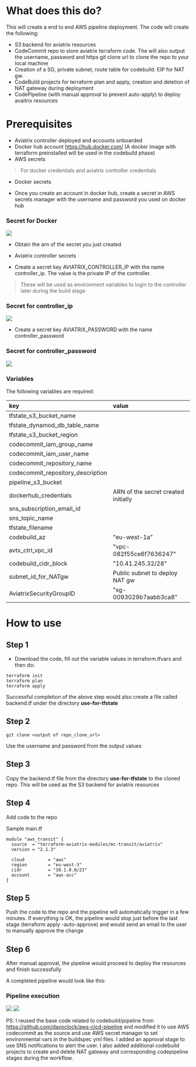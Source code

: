 # What does this do?

This will create a end to end AWS pipeline deployment. The code will create the following:

- S3 backend for aviatrix resources
- CodeCommit repo to store aviatrix terraform code. The will also output the username, password and https git clone url to clone the repo to your local machine
- Creation of a SG, private subnet, route table for codebuild. EIP for NAT gw.
- CodeBuild projects for terraform plan and apply, creation and deletion of NAT gateway during deployment
- CodePipeline (with manual approval to prevent auto-apply) to deploy avaitrix resources


# Prerequisites

- Aviatrix controller deployed and accounts onboarded
- Docker hub account https://hub.docker.com/ (A docker image with terraform preinstalled will be used in the codebuild phase)
- AWS secrets

>For docker credentials and aviatrix controller credentials

- Docker secrets

- Once you create an account in docker hub, create a secret in AWS secrets manager with the username and password you used on docker hub

### Secret for Docker
<img src="https://github.com/ragaaviatrix/aws-codecommit-codepipeline-avx-terraform/blob/main/img/aws_secrets.png?raw=true">

- Obtain the arn of the secret you just created

- Aviatrix controller secrets

- Create a secret key AVIATRIX_CONTROLLER_IP with the name controller_ip. The value is the private IP of the controller.
>These will be used as environment variables to login to the controller later during the build stage

### Secret for controller_ip
<img src="https://github.com/ragaaviatrix/aws-codecommit-codepipeline-avx-terraform/blob/main/img/ctrl_ip.png?raw=true">

- Create a secret key AVIATRIX_PASSWORD with the name controller_password

### Secret for controller_password
<img src="https://github.com/ragaaviatrix/aws-codecommit-codepipeline-avx-terraform/blob/main/img/ctrl_pass.png?raw=true">

### Variables
The following variables are required:

key | value
:---|:---
tfstate_s3_bucket_name    |       
tfstate_dynamod_db_table_name     |
tfstate_s3_bucket_region          |
codecommit_iam_group_name         |
codecommit_iam_user_name          |
codecommit_repository_name        |
codecommit_repository_description |
pipeline_s3_bucket                |
dockerhub_credentials             | ARN of the secret created initially
sns_subscription_email_id         |
sns_topic_name                    |
tfstate_filename |
codebuild_az                      | "eu-west-1a"
avtx_ctrl_vpc_id                  | "vpc-082f55ce6f7636247"
codebuild_cidr_block              | "10.41.245.32/28"
subnet_id_for_NATgw               | Public subnet to deploy NAT gw
AviatrixSecurityGroupID           | "sg-0093029b7aabb3ca8"


# How to use

## Step 1
- Download the code, fill out the variable values in terraform.tfvars and then do:
```shell
terraform init
terraform plan
terraform apply
```

Successful completion of the above step would also create a file called backend.tf under the directory **use-for-tfstate**

## Step 2
```shell
git clone <output of repo_clone_url>
```
Use the username and password from the output values

## Step 3
Copy the backend.tf file from the directory **use-for-tfstate** to the cloned repo. This will be used as the S3 backend for aviatrix resources

## Step 4
Add code to the repo

Sample main.tf

```hcl
module "aws_transit" {
  source  = "terraform-aviatrix-modules/mc-transit/aviatrix"
  version = "2.1.3"

  cloud         = "aws"
  region        = "eu-west-3"
  cidr          = "10.1.0.0/23"
  account       = "aws-acc"
}
```

## Step 5

Push the code to the repo and the pipeline will automatically trigger in a few minutes. If everything is OK, the pipeline would stop just before the last stage (terraform apply -auto-approve) and would send an email to the user to manually approve the change

## Step 6

After manual approval, the pipeline would proceed to deploy the resources and finish successfully

A completed pipeline would look like this:
### Pipeline execution 
<img src="https://github.com/ragaaviatrix/aws-codecommit-codepipeline-avx-terraform/blob/main/img/pipeline_output1.png?raw=true">
<img src="https://github.com/ragaaviatrix/aws-codecommit-codepipeline-avx-terraform/blob/main/img/pipeline_output2.png?raw=true">

PS: I reused the base code related to codebuild/pipeline from https://github.com/davoclock/aws-cicd-pipeline and modified it to use AWS codecommit as the source and use AWS secret manager to set environmental vars in the buildspec yml files. I added an approval stage to use SNS notifications to alert the user. I also added additional codebuild projects to create and delete NAT gateway and corresponding codepipeline stages during the workflow. 
